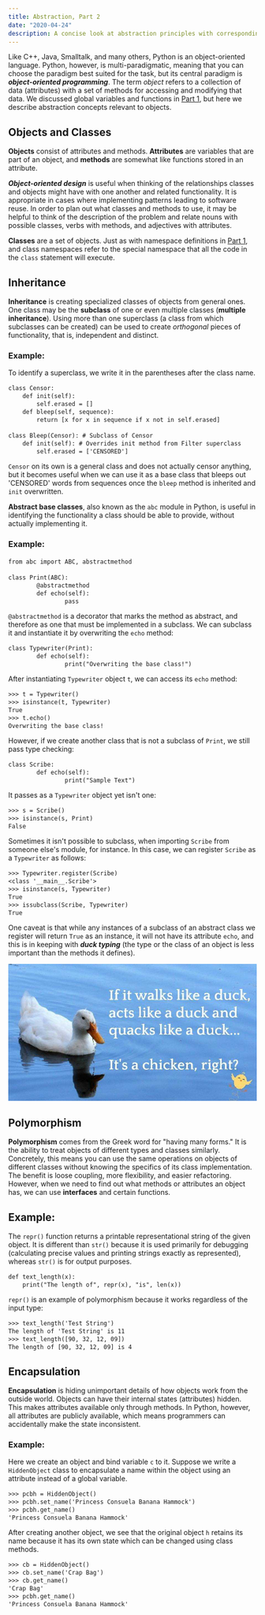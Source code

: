 ```yaml
---
title: Abstraction, Part 2
date: "2020-04-24"
description: A concise look at abstraction principles with corresponding code examples, from polymorphism, encapsulation, methods and attributes, subclasses and superclasses, and inheritance.
---
```


Like C++, Java, Smalltalk, and many others, Python is an object-oriented language. Python, however, is multi-paradigmatic, meaning that you can choose the paradigm best suited for the task, but its central paradigm is ***object-oriented programming***. The term _object_ refers to a collection of data (attributes) with a set of methods for accessing and modifying that data.  We discussed global variables and functions in [Part 1](../../abstraction), but here we describe abstraction concepts relevant to objects.

## Objects and Classes
**Objects** consist of attributes and methods. **Attributes** are variables that are part of an object, and **methods** are somewhat like functions stored in an attribute.

***Object-oriented design*** is useful when thinking of the relationships classes and objects might have with one another and related functionality. It is appropriate in cases where implementing patterns leading to software reuse. In order to plan out what classes and methods to use, it may be helpful to think of the description of the problem and relate nouns with possible classes, verbs with methods, and adjectives with attributes.

**Classes** are a set of objects. Just as with namespace definitions in [Part 1](../../abstraction), and class namespaces refer to the special namespace that all the code in the ```class``` statement will execute.

## Inheritance

**Inheritance** is creating specialized classes of objects from general ones. One class may be the **subclass** of one or even multiple classes (**multiple inheritance**). Using more than one superclass (a class from which subclasses can be created) can be used to create _orthogonal_ pieces of functionality, that is, independent and distinct. 

### Example: 
To identify a superclass, we write it in the parentheses after the class name.

```shell
class Censor:
    def init(self):
        self.erased = []
    def bleep(self, sequence):
        return [x for x in sequence if x not in self.erased]

class Bleep(Censor): # Subclass of Censor
    def init(self): # Overrides init method from Filter superclass
        self.erased = ['CENSORED']
```

```Censor``` on its own is a general class and does not actually censor anything, but it becomes useful when we can use it as a base class that bleeps out 'CENSORED' words from sequences once the ```bleep``` method is inherited and ```init``` overwritten.

**Abstract base classes**, also known as the ```abc``` module in Python, is useful in identifying the functionality a class should be able to provide, without actually implementing it.

### Example: 
```shell
from abc import ABC, abstractmethod

class Print(ABC):
		@abstractmethod
		def echo(self):
				pass
```
```@abstractmethod``` is a decorator that marks the method as abstract, and therefore as one that must be implemented in a subclass. We can subclass it and instantiate it by overwriting the ```echo``` method:
```shell
class Typewriter(Print):
		def echo(self):
				print("Overwriting the base class!")
```
After instantiating ```Typewriter``` object ```t```, we can access its ```echo``` method:
```shell
>>> t = Typewriter()
>>> isinstance(t, Typewriter)
True
>>> t.echo()
Overwriting the base class!
```
However, if we create another class that is not a subclass of ```Print```, we still pass type checking:
```shell
class Scribe:
		def echo(self):
				print("Sample Text")
```
It passes as a ```Typewriter``` object yet isn't one:
```shell
>>> s = Scribe()
>>> isinstance(s, Print)
False
```
Sometimes it isn't possible to subclass, when importing ```Scribe``` from someone else's module, for instance. In this case, we can register ```Scribe``` as a ```Typewriter``` as follows:

```shell
>>> Typewriter.register(Scribe)
<class '__main__.Scribe'>
>>> isinstance(s, Typewriter)
True
>>> issubclass(Scribe, Typewriter)
True
```

One caveat is that while any instances of a subclass of an abstract class we register will return ```True``` as an instance, it will not have its attribute ```echo```, and this is in keeping with ***duck typing*** (the type or the class of an object is less important than the methods it defines).

![Image of Duck Typing Quote](duck.jpg)

## Polymorphism

**Polymorphism** comes from the Greek word for "having many forms." It is the ability to treat objects of different types and classes similarly. Concretely, this means you can use the same operations on objects of different classes without knowing the specifics of its class implementation. The benefit is loose coupling, more flexibility, and easier refactoring. However, when we need to find out what methods or attributes an object has, we can use **interfaces** and certain functions.

## Example: 
The ```repr()``` function returns a printable representational string of the given object. It is different than ```str()``` because it is used primarily for debugging (calculating precise values and printing strings exactly as represented), whereas ```str()``` is for output purposes.

```shell
def text_length(x):
    print("The length of", repr(x), "is", len(x))
```

```repr()``` is an example of polymorphism because it works regardless of the input type:
```shell
>>> text_length('Test String')
The length of 'Test String' is 11
>>> text_length([90, 32, 12, 09])
The length of [90, 32, 12, 09] is 4
```

## Encapsulation

**Encapsulation** is hiding unimportant details of how objects work from the outside world. Objects can have their internal states (attributes) hidden. This makes attributes available only through methods. In Python, however, all attributes are publicly available, which means programmers can accidentally make the state inconsistent.

### Example: 
Here we create an object and bind variable ```c``` to it. Suppose we write a ```HiddenObject``` class to encapsulate a name within the object using an attribute instead of a global variable.

```shell
>>> pcbh = HiddenObject()
>>> pcbh.set_name('Princess Consuela Banana Hammock')
>>> pcbh.get_name()
'Princess Consuela Banana Hammock'
```
After creating another object, we see that the original object ```h``` retains its name because it has its own state which can be changed using class methods.

```shell
>>> cb = HiddenObject()
>>> cb.set_name('Crap Bag')
>>> cb.get_name()
'Crap Bag'
>>> pcbh.get_name()
'Princess Consuela Banana Hammock'
```
